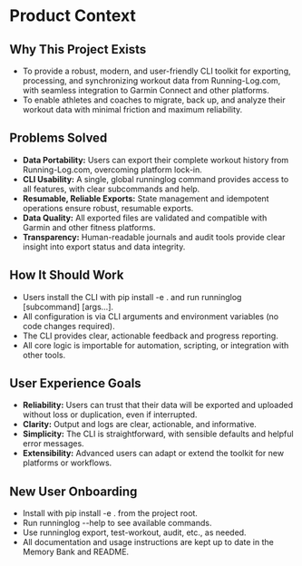 # Product Context

## Why This Project Exists

- To provide a robust, modern, and user-friendly CLI toolkit for exporting, processing, and synchronizing workout data from Running-Log.com, with seamless integration to Garmin Connect and other platforms.
- To enable athletes and coaches to migrate, back up, and analyze their workout data with minimal friction and maximum reliability.

## Problems Solved

- **Data Portability:** Users can export their complete workout history from Running-Log.com, overcoming platform lock-in.
- **CLI Usability:** A single, global runninglog command provides access to all features, with clear subcommands and help.
- **Resumable, Reliable Exports:** State management and idempotent operations ensure robust, resumable exports.
- **Data Quality:** All exported files are validated and compatible with Garmin and other fitness platforms.
- **Transparency:** Human-readable journals and audit tools provide clear insight into export status and data integrity.

## How It Should Work

- Users install the CLI with pip install -e . and run runninglog [subcommand] [args...].
- All configuration is via CLI arguments and environment variables (no code changes required).
- The CLI provides clear, actionable feedback and progress reporting.
- All core logic is importable for automation, scripting, or integration with other tools.

## User Experience Goals

- **Reliability:** Users can trust that their data will be exported and uploaded without loss or duplication, even if interrupted.
- **Clarity:** Output and logs are clear, actionable, and informative.
- **Simplicity:** The CLI is straightforward, with sensible defaults and helpful error messages.
- **Extensibility:** Advanced users can adapt or extend the toolkit for new platforms or workflows.

## New User Onboarding

- Install with pip install -e . from the project root.
- Run runninglog --help to see available commands.
- Use runninglog export, test-workout, audit, etc., as needed.
- All documentation and usage instructions are kept up to date in the Memory Bank and README.
